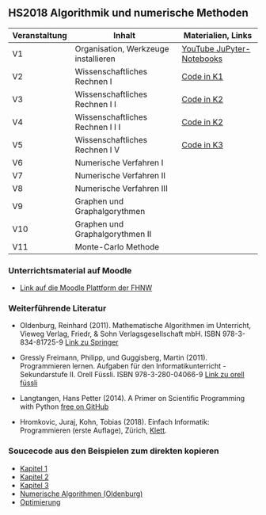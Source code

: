 ## HS2018 Algorithmik und numerische Methoden

| Veranstaltung        | Inhalt                           | Materialien, Links                |
| ------------- |----------------------------------| -------------------------------------------------------------------------|
| V1  | Organisation, Werkzeuge  installieren | [YouTube JuPyter-Notebooks](https://www.youtube.com/watch?v=q_BzsPxwLOE)              |
| V2  | Wissenschaftliches Rechnen I     |  [Code in K1](https://github.com/mgje/PIUMP/blob/master/wr2018/Kapitel_1_Variablen_Ausdruecke.ipynb)                         |
| V3  | Wissenschaftliches Rechnen I I   |  [Code in K2](https://github.com/mgje/PIUMP/blob/master/wr2018/Kapitel_2_Schleifen_Listen.ipynb)                           |
| V4 | Wissenschaftliches Rechnen I I I                         |        [Code in K2](https://github.com/mgje/PIUMP/blob/master/wr2018/Kapitel_2_Schleifen_Listen.ipynb)                        |
| V5  | Wissenschaftliches Rechnen I V |  [Code in K3](https://github.com/mgje/PIUMP/blob/master/wr2018/Kapitel_3_Funktionen.ipynb)                              |
| V6  | Numerische Verfahren I               |                                  |
| V7  | Numerische Verfahren II           |                                                                  |
| V8  | Numerische Verfahren III         |                                                                  |
| V9  | Graphen und Graphalgorythmen            |                                                                  |
| V10  | Graphen und Graphalgorythmen II |                                                               |
| V11  | Monte-Carlo Methode |                                                               |

### Unterrichtsmaterial auf Moodle

* [Link auf die Moodle Plattform der FHNW](https://moodle.fhnw.ch/course/view.php?id=38779)

### Weiterführende Literatur 

* 	Oldenburg, Reinhard (2011). Mathematische Algorithmen im Unterricht, Vieweg Verlag, Friedr, & Sohn Verlagsgesellschaft mbH. ISBN 978-3-834-81725-9 [Link zu Springer](https://link.springer.com/book/10.1007/978-3-8348-8336-0)

* Gressly Freimann, Philipp, und Guggisberg, Martin (2011). Programmieren lernen. Aufgaben für den Informatikunterricht - Sekundarstufe II. Orell Füssli. ISBN 978-3-280-04066-9 [Link zu orell füssli](https://ofv.ch/lernmedien/detail/programmieren-lernen/14505/)

* Langtangen, Hans Petter (2014). A Primer on Scientific
Programming with Python [free on GitHub](https://hplgit.github.io/primer.html/doc/pub/half/book.pdf)

* Hromkovic, Juraj, Kohn, Tobias (2018). Einfach Informatik: Programmieren (erste Auflage), Zürich, [Klett](https://www.klett.ch/Katalog/Sekundarstufe%2BI/Informatik/Empfehlung/Einfach%2BInformatik%2B7-9%2B-%2BProgrammieren/Einfach+Informatik+7%E2%80%939+%E2%80%93+Programmieren/978-3-264-84463-4/shopartikel/).

### Soucecode aus den  Beispielen zum direkten kopieren


- [Kapitel 1](https://github.com/mgje/PIUMP/blob/master/wr2018/Kapitel_1_Variablen_Ausdruecke.ipynb)
- [Kapitel 2](https://github.com/mgje/PIUMP/blob/master/wr2018/Kapitel_2_Schleifen_Listen.ipynb)
- [Kapitel 3](https://github.com/mgje/PIUMP/blob/master/wr2018/Kapitel_3_Funktionen.ipynb)
- [Numerische Algorithmen (Oldenburg)](../Beispiele_Skript_SciComputing/Numerische%20Algorithmen.ipynb)
- [Optimierung](../Beispiele_Skript_SciComputing/Optimierung.ipynb)


